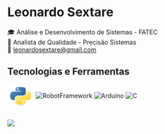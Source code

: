 # Leonardo Sextare

🎓 Análise e Desenvolvimento de Sistemas - FATEC  
💼 Analista de Qualidade - Precisão Sistemas  
📧 [leonardosextare@gmail.com](mailto:leonardosextare@gmail.com)

## Tecnologias e Ferramentas

<div align="left">
  <img align="center" alt="Python" height="50" width="60" src="https://raw.githubusercontent.com/devicons/devicon/master/icons/python/python-original.svg"> 
  <img align="center" alt="RobotFramework" height="50" width="60" src="https://cdn.simpleicons.org/robotframework/black/white">
  <img align="center" alt="Arduino" height="50" width="60" src="https://cdn.jsdelivr.net/gh/devicons/devicon/icons/arduino/arduino-original-wordmark.svg">
  <img align="center" alt="C" height="50" width="60" src="https://cdn.jsdelivr.net/gh/devicons/devicon/icons/c/c-original.svg">
</div>

##

<div align="left">
  <a href="https://www.linkedin.com/in/leonardosextare/" target="_blank"><img src="https://img.shields.io/badge/-LinkedIn-%230077B5?style=for-the-badge&logo=linkedin&logoColor=white" target="_blank"></a> 
</div>

<!-- <div align="center">
  <img src="https://github.com/LeonardoSextare/LeonardoSextare/blob/output/github-contribution-grid-snake-dark.svg" alt="snake gif">
</div>
--!>
